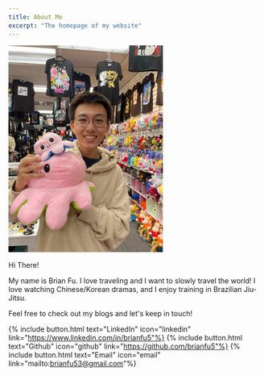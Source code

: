 ```yaml
---
title: About Me
excerpt: "The homepage of my website"
---
```


<div style="text-align: left;"><img src="/assets/img/brian_fu_homepage.jpg" width="307" height="410" alt="" ></div>

Hi There!

My name is Brian Fu. I love traveling and I want to slowly travel the world! I love watching Chinese/Korean dramas, and I enjoy training in Brazilian Jiu-Jitsu.

Feel free to check out my blogs and let's keep in touch! 

{% include button.html text="LinkedIn" icon="linkedin" link="https://www.linkedin.com/in/brianfu5"%} {% include button.html text="Github" icon="github" link="https://github.com/brianfu5"%} {% include button.html text="Email" icon="email" link="mailto:brianfu53@gmail.com"%} 